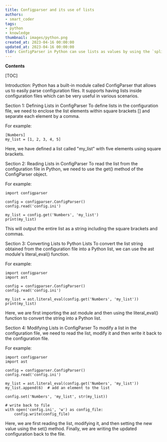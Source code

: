 ```yaml
---
title: Configparser and its use of lists
authors:
- smart_coder
tags:
- python
- knowledge
thumbnail: images/python.png
created_at: 2023-04-16 00:00:00
updated_at: 2023-04-16 00:00:00
tldr: ConfigParser in Python can use lists as values by using the `split()` and `join()` methods to parse and serialize lists respectively.
---
```


**Contents**

[TOC]

Introduction:
Python has a built-in module called ConfigParser that allows us to easily parse configuration files. It supports having lists inside configuration files which can be very useful in various scenarios.

Section 1: Defining Lists in ConfigParser
To define lists in the configuration file, we need to enclose the list elements within square brackets [] and separate each element by a comma. 

For example:
```
[Numbers]
my_list = [1, 2, 3, 4, 5]
```
Here, we have defined a list called "my_list" with five elements using square brackets.

Section 2: Reading Lists in ConfigParser
To read the list from the configuration file in Python, we need to use the get() method of the ConfigParser object. 

For example:
```
import configparser

config = configparser.ConfigParser()
config.read('config.ini')

my_list = config.get('Numbers', 'my_list')
print(my_list)
```
This will output the entire list as a string including the square brackets and commas.

Section 3: Converting Lists to Python Lists
To convert the list string obtained from the configuration file into a Python list, we can use the ast module's literal_eval() function.

For example:
```
import configparser
import ast

config = configparser.ConfigParser()
config.read('config.ini')

my_list = ast.literal_eval(config.get('Numbers', 'my_list'))
print(my_list)
```
Here, we are first importing the ast module and then using the literal_eval() function to convert the string into a Python list.

Section 4: Modifying Lists in ConfigParser
To modify a list in the configuration file, we need to read the list, modify it and then write it back to the configuration file.

For example:
```
import configparser
import ast

config = configparser.ConfigParser()
config.read('config.ini')

my_list = ast.literal_eval(config.get('Numbers', 'my_list'))
my_list.append(6)  # add an element to the list

config.set('Numbers', 'my_list', str(my_list))

# write back to file
with open('config.ini', 'w') as config_file:
    config.write(config_file)
```
Here, we are first reading the list, modifying it, and then setting the new value using the set() method. Finally, we are writing the updated configuration back to the file.
